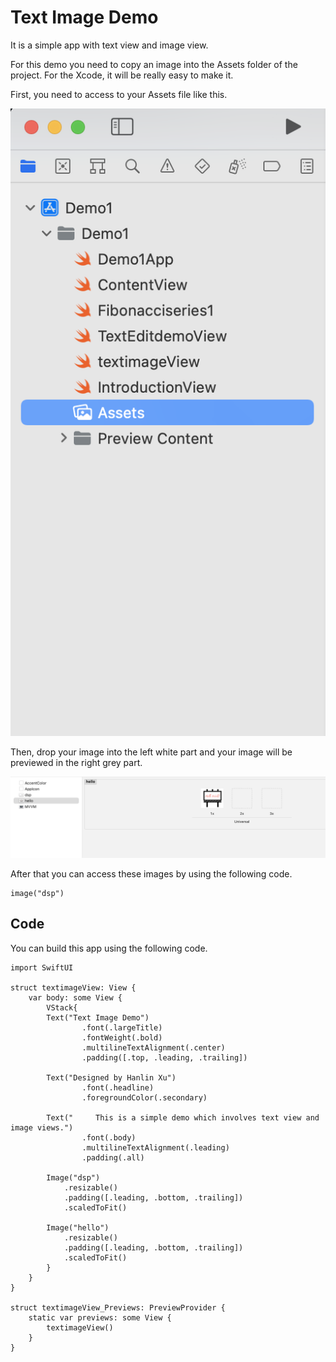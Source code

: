# Text Image Demo

It is a simple app with text view and image view.

For this demo you need to copy an image into the Assets folder of the project. For the Xcode, it will be really easy to make it.

First, you need to access to your Assets file like this.

![1](../../images/assets.png)

Then, drop your image into the left white part and your image will be previewed in the right grey part.

![2](../../images/preview.png)

After that you can access these images by using the following code. 

```
image("dsp")
```

## Code

You can build this app using the following code.

```
import SwiftUI

struct textimageView: View {
    var body: some View {
        VStack{
        Text("Text Image Demo")
                .font(.largeTitle)
                .fontWeight(.bold)
                .multilineTextAlignment(.center)
                .padding([.top, .leading, .trailing])
            
        Text("Designed by Hanlin Xu")
                .font(.headline)
                .foregroundColor(.secondary)
            
        Text("     This is a simple demo which involves text view and image views.")
                .font(.body)
                .multilineTextAlignment(.leading)
                .padding(.all)
            
        Image("dsp")
            .resizable()
            .padding([.leading, .bottom, .trailing])
            .scaledToFit()
        
        Image("hello")
            .resizable()
            .padding([.leading, .bottom, .trailing])
            .scaledToFit()
        }
    }
}

struct textimageView_Previews: PreviewProvider {
    static var previews: some View {
        textimageView()
    }
}
```
